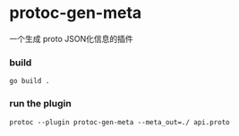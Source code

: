 # protoc-gen-meta

一个生成 proto JSON化信息的插件

### build
```shell
go build .
```

### run the plugin
```shell
protoc --plugin protoc-gen-meta --meta_out=./ api.proto
```